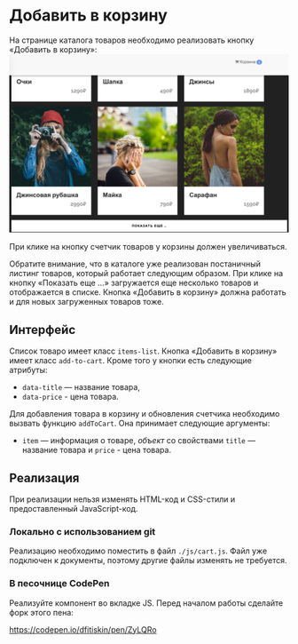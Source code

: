 Добавить в корзину
===

На странице каталога товаров необходимо реализовать кнопку «Добавить в корзину»:
![Каталог товаров](./res/preview.png)

При клике на кнопку счетчик товаров у корзины должен увеличиваться.

Обратите внимание, что в каталоге уже реализован постаничный листинг товаров, который работает следующим образом. При клике на кнопку «Показать еще …» загружается еще несколько товаров и отображается в списке. Кнопка «Добавить в корзину» должна работать и для новых загруженных товаров тоже.

## Интерфейс

Список товаро имеет класс `items-list`. Кнопка «Добавить в корзину» имеет класс `add-to-cart`. Кроме того у кнопки есть следующие атрибуты:
- `data-title` — название товара,
- `data-price` - цена товара.

Для добавления товара в корзину и обновления счетчика необходимо вызвать функцию `addToCart`. Она принимает следующие аргументы:
- `item` — информация о товаре, _объект_ со свойствами `title` — название товара и `price` - цена товара.

## Реализация

При реализации нельзя изменять HTML-код и CSS-стили и предоставленный JavaScript-код.

### Локально с использованием git

Реализацию необходимо поместить в файл `./js/cart.js`. Файл уже подключен к документы, поэтому другие файлы изменять не требуется.

### В песочнице CodePen

Реализуйте компонент во вкладке JS. Перед началом работы сделайте форк этого пена:

https://codepen.io/dfitiskin/pen/ZyLQRo
